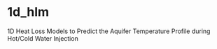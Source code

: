 # 1d_hlm
1D Heat Loss Models to Predict the Aquifer Temperature Profile during Hot/Cold Water Injection
